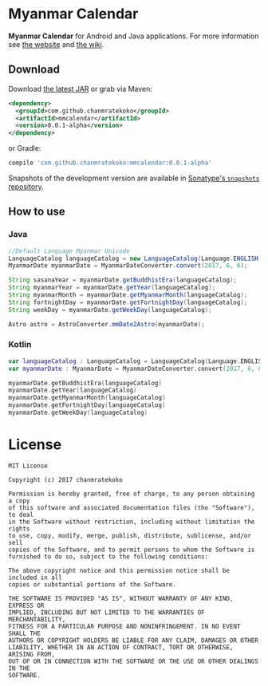 # Myanmar Calendar
**Myanmar Calendar** for Android and Java applications.
For more information see [the website][1] and [the wiki][2].


## Download

Download [the latest JAR][3] or grab via Maven:

```xml
<dependency>
  <groupId>com.github.chanmratekoko</groupId>
  <artifactId>mmcalendar</artifactId>
  <version>0.0.1-alpha</version>
</dependency>
```

or Gradle:
```groovy
compile 'com.github.chanmratekoko:mmcalendar:0.0.1-alpha'
```

Snapshots of the development version are available in [Sonatype's `snapshots` repository][snap].


## How to use

### Java

```java
//Default Language Myanmar Unicode 
LanguageCatalog languageCatalog = new LanguageCatalog(Language.ENGLISH);
MyanmarDate myanmarDate = MyanmarDateConverter.convert(2017, 6, 6);		

String sasanaYear = myanmarDate.getBuddhistEra(languageCatalog);
String myanmarYear = myanmarDate.getYear(languageCatalog);
String myanmarMonth = myanmarDate.getMyanmarMonth(languageCatalog);
String fortnightDay = myanmarDate.getFortnightDay(languageCatalog);
String weekDay = myanmarDate.getWeekDay(languageCatalog);

Astro astro = AstroConverter.mmDate2Astro(myanmarDate);

```

### Kotlin

```kotlin
var languageCatalog : LanguageCatalog = LanguageCatalog(Language.ENGLISH)
var myanmarDate : MyanmarDate = MyanmarDateConverter.convert(2017, 6, 8)

myanmarDate.getBuddhistEra(languageCatalog)
myanmarDate.getYear(languageCatalog)
myanmarDate.getMyanmarMonth(languageCatalog)
myanmarDate.getFortnightDay(languageCatalog)
myanmarDate.getWeekDay(languageCatalog)
```

# License
```
MIT License

Copyright (c) 2017 chanmratekoko

Permission is hereby granted, free of charge, to any person obtaining a copy
of this software and associated documentation files (the "Software"), to deal
in the Software without restriction, including without limitation the rights
to use, copy, modify, merge, publish, distribute, sublicense, and/or sell
copies of the Software, and to permit persons to whom the Software is
furnished to do so, subject to the following conditions:

The above copyright notice and this permission notice shall be included in all
copies or substantial portions of the Software.

THE SOFTWARE IS PROVIDED "AS IS", WITHOUT WARRANTY OF ANY KIND, EXPRESS OR
IMPLIED, INCLUDING BUT NOT LIMITED TO THE WARRANTIES OF MERCHANTABILITY,
FITNESS FOR A PARTICULAR PURPOSE AND NONINFRINGEMENT. IN NO EVENT SHALL THE
AUTHORS OR COPYRIGHT HOLDERS BE LIABLE FOR ANY CLAIM, DAMAGES OR OTHER
LIABILITY, WHETHER IN AN ACTION OF CONTRACT, TORT OR OTHERWISE, ARISING FROM,
OUT OF OR IN CONNECTION WITH THE SOFTWARE OR THE USE OR OTHER DEALINGS IN THE
SOFTWARE.
```

[1]: https://chanmratekoko.github.io/mmcalendar/
[2]: https://github.com/chanmratekoko/mmcalendar/wiki
[3]: https://search.maven.org/remote_content?g=com.github.chanmratekoko&a=mmcalendar&v=LATEST

[snap]: https://oss.sonatype.org/content/repositories/snapshots/